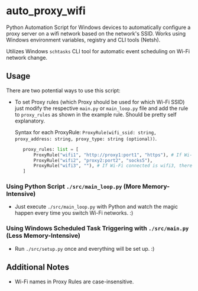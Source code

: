 # auto_proxy_wifi

Python Automation Script for Windows devices to automatically configure a proxy server on a wifi network based on the network's SSID. Works using Windows environment variables, registry and CLI tools (Netsh).

Utilizes Windows `schtasks` CLI tool for automatic event scheduling on Wi-Fi network change.

## Usage

There are two potential ways to use this script:

- To set Proxy rules (which Proxy should be used for which Wi-Fi SSID) just modify the respective `main.py` or `main_loop.py` file and add the rule to `proxy_rules` as shown in the example rule. Should be pretty self explanatory.

  Syntax for each ProxyRule: `ProxyRule(wifi_ssid: string, proxy_address: string, proxy_type: string (optional))`.

   ```python
      proxy_rules: list = [
          ProxyRule("wifi1", "http://proxy1:port1", "https"), # If Wi-Fi connected is wifi1, proxy should be http://proxy1:port1
          ProxyRule("wifi2", "proxy2:port2", "socks5"),
          ProxyRule("wifi3", ""), # If Wi-Fi connected is wifi3, there will be no proxy.
      ]
   ```

### Using Python Script `./src/main_loop.py` (More Memory-Intensive)

- Just execute `./src/main_loop.py` with Python and watch the magic happen every time you switch Wi-Fi networks. :)

### Using Windows Scheduled Task Triggering with `./src/main.py` (Less Memory-Intensive)

- Run `./src/setup.py` once and everything will be set up. :)

## Additional Notes

- Wi-Fi names in Proxy Rules are case-insensitive.
